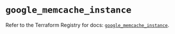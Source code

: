 # `google_memcache_instance`

Refer to the Terraform Registry for docs: [`google_memcache_instance`](https://registry.terraform.io/providers/hashicorp/google/6.38.0/docs/resources/memcache_instance).
